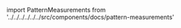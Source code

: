 
import PatternMeasurements from '../../../../../../src/components/docs/pattern-measurements'

<PatternMeasurements pattern='huey' />


